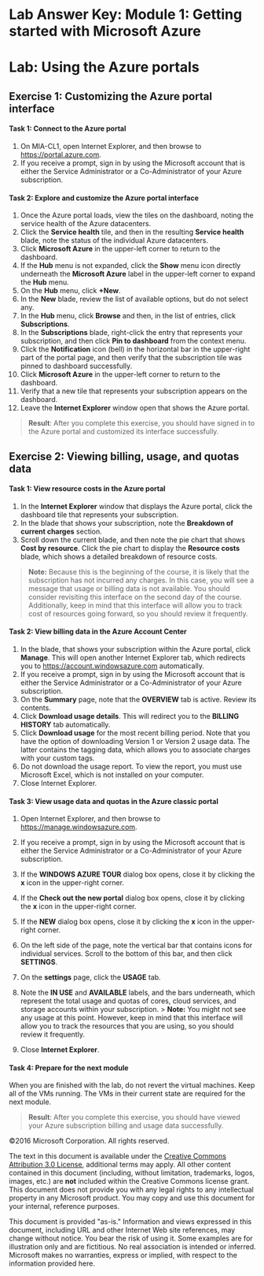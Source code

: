 # Lab Answer Key:  Module 1: Getting started with Microsoft Azure
# Lab: Using the Azure portals
  
## Exercise 1: Customizing the Azure portal interface
  
#### Task 1: Connect to the Azure portal
  
1.   On MIA-CL1, open Internet Explorer, and then browse to https://portal.azure.com. 
2.   If you receive a prompt, sign in by using the Microsoft account that is either the Service Administrator or a Co-Administrator of your Azure subscription. 


#### Task 2: Explore and customize the Azure portal interface
  
1.   Once the Azure portal loads, view the tiles on the dashboard, noting the service health of the Azure datacenters.
2.   Click the  **Service health** tile, and then in the resulting **Service health** blade, note the status of the individual Azure datacenters.
3.   Click  **Microsoft Azure** in the upper-left corner to return to the dashboard.
4.   If the  **Hub** menu is not expanded, click the **Show** menu icon directly underneath the **Microsoft Azure** label in the upper-left corner to expand the **Hub** menu.
5.   On the  **Hub** menu, click **+New**.
6.   In the  **New** blade, review the list of available options, but do not select any.
7.   In the  **Hub** menu, click **Browse** and then, in the list of entries, click **Subscriptions**.
8.   In the  **Subscriptions** blade, right-click the entry that represents your subscription, and then click **Pin to dashboard** from the context menu.
9.   Click the  **Notification** icon (bell) in the horizontal bar in the upper-right part of the portal page, and then verify that the subscription tile was pinned to dashboard successfully.
10.   Click  **Microsoft Azure** in the upper-left corner to return to the dashboard.
11.   Verify that a new tile that represents your subscription appears on the dashboard.
12.   Leave the  **Internet Explorer** window open that shows the Azure portal.

>  **Result**: After you complete this exercise, you should have signed in to the Azure portal and customized its interface successfully.


## Exercise 2: Viewing billing, usage, and quotas data
  
#### Task 1: View resource costs in the Azure portal
  
1.   In the  **Internet Explorer** window that displays the Azure portal, click the dashboard tile that represents your subscription.
2.   In the blade that shows your subscription, note the  **Breakdown of current charges** section.
3.   Scroll down the current blade, and then note the pie chart that shows  **Cost by resource**. Click the pie chart to display the  **Resource costs** blade, which shows a detailed breakdown of resource costs.
>  **Note:** Because this is the beginning of the course, it is likely that the subscription has not incurred any charges. In this case, you will see a message that usage or billing data is not available. You should consider revisiting this interface on the second day of the course. Additionally, keep in mind that this interface will allow you to track cost of resources going forward, so you should review it frequently.


#### Task 2: View billing data in the Azure Account Center
  
1.   In the blade, that shows your subscription within the Azure portal, click  **Manage**. This will open another Internet Explorer tab, which redirects you to https://account.windowsazure.com automatically.
2.   If you receive a prompt, sign in by using the Microsoft account that is either the Service Administrator or a Co-Administrator of your Azure subscription.
3.   On the  **Summary** page, note that the **OVERVIEW** tab is active. Review its contents.
4.   Click  **Download usage details**. This will redirect you to the  **BILLING HISTORY** tab automatically.
5.   Click  **Download usage** for the most recent billing period. Note that you have the option of downloading Version 1 or Version 2 usage data. The latter contains the tagging data, which allows you to associate charges with your custom tags.
6.   Do not download the usage report. To view the report, you must use Microsoft Excel, which is not installed on your computer.
7.   Close Internet Explorer.


#### Task 3: View usage data and quotas in the Azure classic portal
  
1.   Open Internet Explorer, and then browse to https://manage.windowsazure.com. 
2.   If you receive a prompt, sign in by using the Microsoft account that is either the Service Administrator or a Co-Administrator of your Azure subscription. 
3.   If the  **WINDOWS AZURE TOUR** dialog box opens, close it by clicking the **x** icon in the upper-right corner.
4.   If the  **Check out the new portal** dialog box opens, close it by clicking the **x** icon in the upper-right corner.
5.   If the  **NEW** dialog box opens, close it by clicking the **x** icon in the upper-right corner.
6.   On the left side of the page, note the vertical bar that contains icons for individual services. Scroll to the bottom of this bar, and then click  **SETTINGS**.
7.   On the  **settings** page, click the **USAGE** tab.
8.   Note the  **IN USE** and **AVAILABLE** labels, and the bars underneath, which represent the total usage and quotas of cores, cloud services, and storage accounts within your subscription.
    >  **Note:** You might not see any usage at this point. However, keep in mind that this interface will allow you to track the resources that you are using, so you should review it frequently.

9.   Close  **Internet Explorer**.


#### Task 4: Prepare for the next module
  
When you are finished with the lab, do not revert the virtual machines. Keep all of the VMs running. The VMs in their current state are required for the next module.

>  **Result**: After you complete this exercise, you should have viewed your Azure subscription billing and usage data successfully.



©2016 Microsoft Corporation. All rights reserved.

The text in this document is available under the [Creative Commons Attribution 3.0 License](https://creativecommons.org/licenses/by/3.0/legalcode "Creative Commons Attribution 3.0 License"), additional terms may apply.  All other content contained in this document (including, without limitation, trademarks, logos, images, etc.) are **not** included within the Creative Commons license grant.  This document does not provide you with any legal rights to any intellectual property in any Microsoft product. You may copy and use this document for your internal, reference purposes.

This document is provided "as-is." Information and views expressed in this document, including URL and other Internet Web site references, may change without notice. You bear the risk of using it. Some examples are for illustration only and are fictitious. No real association is intended or inferred. Microsoft makes no warranties, express or implied, with respect to the information provided here.

  